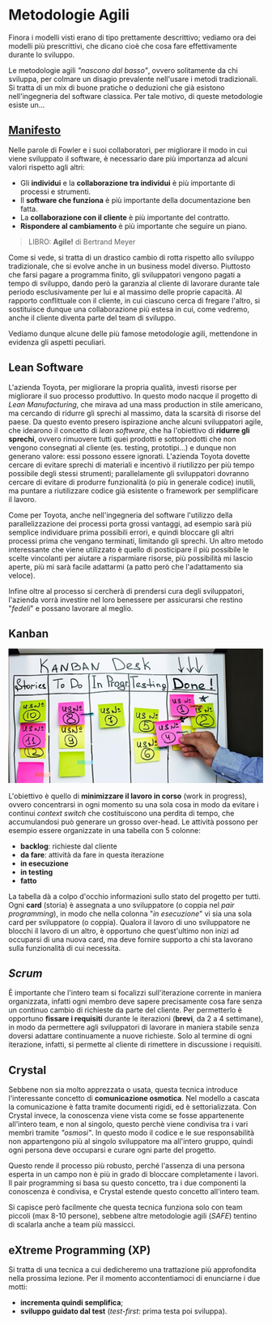 # Metodologie Agili

Finora i modelli visti erano di tipo prettamente descrittivo; vediamo ora dei modelli più prescrittivi, che dicano cioè che cosa fare effettivamente durante lo sviluppo.

Le metodologie agili _"nascono dal basso"_, ovvero solitamente da chi sviluppa, per colmare un disagio prevalente nell'usare i metodi tradizionali. Si tratta di un mix di buone pratiche o deduzioni che già esistono nell'ingegneria del software classica. Per tale motivo, di queste metodologie esiste un...

## [Manifesto](https://agilemanifesto.org/iso/it/manifesto.html)

Nelle parole di Fowler e i suoi collaboratori, per migliorare il modo in cui viene sviluppato il software, è necessario dare più importanza ad alcuni valori rispetto agli altri:

- Gli __individui__ e la __collaborazione tra individui__ è più importante di processi e strumenti.
- Il __software che funziona__ è più importante della documentazione ben fatta.
- La __collaborazione con il cliente__ è più importante del contratto.
- __Rispondere al cambiamento__ è più importante che seguire un piano.

> LIBRO: __Agile!__ di Bertrand Meyer

Come si vede, si tratta di un drastico cambio di rotta rispetto allo sviluppo tradizionale, che si evolve anche in un business model diverso.
Piuttosto che farsi pagare a programma finito, gli sviluppatori vengono pagati a tempo di sviluppo, dando però la garanzia al cliente di lavorare durante tale periodo esclusivamente per lui e al massimo delle proprie capacità. Al rapporto conflittuale con il cliente, in cui ciascuno cerca di fregare l'altro, si sostituisce dunque una collaborazione più estesa in cui, come vedremo, anche il cliente diventa parte del team di sviluppo.

Vediamo dunque alcune delle più famose metodologie agili, mettendone in evidenza gli aspetti peculiari.

## Lean Software
L'azienda Toyota, per migliorare la propria qualità, investì risorse per migliorare il suo processo produttivo. In questo modo nacque il progetto di _Lean Manufacturing_, che mirava ad una mass production in stile americano, ma cercando di ridurre gli sprechi al massimo, data la scarsità di risorse del paese.
Da questo evento presero ispirazione anche alcuni sviluppatori agile, che idearono il concetto di _lean software_, che ha l'obiettivo di __ridurre gli sprechi__, ovvero rimuovere tutti quei prodotti e sottoprodotti che non vengono consegnati al cliente  (es. testing, prototipi...) e dunque non generano valore: essi possono essere ignorati.
L'azienda Toyota dovette cercare di evitare sprechi di materiali e incentivò il riutilizzo per più tempo possibile degli stessi strumenti; parallelamente gli sviluppatori dovranno cercare di evitare di produrre funzionalità (o più in generale codice) inutili, ma puntare a riutilizzare codice già esistente o framework per semplificare il lavoro.

Come per Toyota, anche nell'ingegneria del software l'utilizzo della parallelizzazione dei processi porta grossi vantaggi, ad esempio sarà più semplice individuare prima possibili errori, e quindi bloccare gli altri processi prima che vengano terminati, limitando gli sprechi.
Un altro metodo interessante che viene utilizzato è quello di posticipare il più possibile le scelte vincolanti per aiutare a risparmiare risorse, più possibilità mi lascio aperte, più mi sarà facile adattarmi (a patto però che l'adattamento sia veloce).

Infine oltre al processo si cercherà di prendersi cura degli sviluppatori, l'azienda vorrà investire nel loro benessere per assicurarsi che restino "_fedeli_" e possano lavorare al meglio.

## Kanban

![Kanban](/assets/02_kanban.jpg)

L'obiettivo è quello di __minimizzare il lavoro in corso__ (work in progress), ovvero concentrarsi in ogni momento su una sola cosa in modo da evitare i continui _context switch_ che costituiscono una perdita di tempo, che accumulandosi può generare un grosso over-head.
Le attività possono per esempio essere organizzate in una tabella con 5 colonne:

- __backlog__: richieste dal cliente
- __da fare__: attività da fare in questa iterazione
- __in esecuzione__
- __in testing__
- __fatto__

La tabella dà a colpo d'occhio informazioni sullo stato del progetto per tutti. Ogni __card__ (storia) è assegnata a uno sviluppatore (o coppia nel _pair programming_), in modo che nella colonna "_in esecuzione_" vi sia una sola card per sviluppatore (o coppia).
Qualora il lavoro di uno sviluppatore ne blocchi il lavoro di un altro, è opportuno che quest'ultimo non inizi ad occuparsi di una nuova card, ma deve fornire supporto a chi sta lavorano sulla funzionalità di cui necessita.

## _Scrum_

È importante che l'intero team si focalizzi sull'iterazione corrente in maniera organizzata, infatti ogni membro deve sapere precisamente cosa fare senza un continuo cambio di richieste da parte del cliente.
Per permetterlo è opportuno __fissare i requisiti__ durante le iterazioni (__brevi__, da 2 a 4 settimane), in modo da permettere agli sviluppatori di lavorare in maniera stabile senza doversi adattare continuamente a nuove richieste.
Solo al termine di ogni iterazione, infatti, si permette al cliente di rimettere in discussione i requisiti.

## Crystal

Sebbene non sia molto apprezzata o usata, questa tecnica introduce l'interessante concetto di __comunicazione osmotica__. Nel modello a cascata la comunicazione è fatta tramite documenti rigidi, ed è settorializzata.
Con Crystal invece, la conoscenza viene vista come se fosse appartenente all'intero team, e non al singolo, questo perchè viene condivisa tra i vari membri tramite _"osmosi"_.
In questo modo il codice e le sue responsabilità non appartengono più al singolo sviluppatore ma all'intero gruppo, quindi ogni persona deve occuparsi e curare ogni parte del progetto.

Questo rende il processo più robusto, perché l'assenza di una persona esperta in un campo non è più in grado di bloccare completamente i lavori.
Il pair programming si basa su questo concetto, tra i due componenti la conoscenza è condivisa, e Crystal estende questo concetto all'intero team.

Si capisce però facilmente che questa tecnica funziona solo con team piccoli (max 8-10 persone), sebbene altre metodologie agili (_SAFE_) tentino di scalarla anche a team più massicci.  

## eXtreme Programming (XP)

Si tratta di una tecnica a cui dedicheremo una trattazione più approfondita nella prossima lezione. Per il momento accontentiamoci di enunciarne i due motti:

- __incrementa quindi semplifica__;
- __sviluppo guidato dal test__ (_test-first_: prima testa poi sviluppa).
